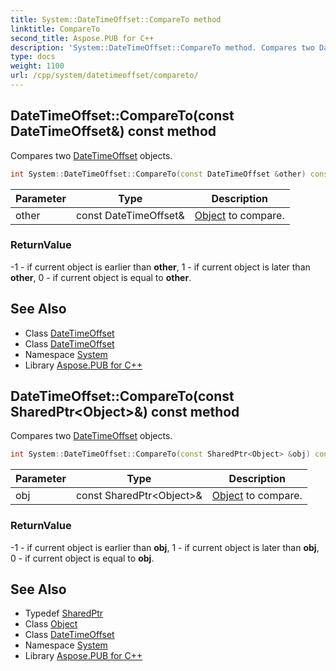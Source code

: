 ```yaml
---
title: System::DateTimeOffset::CompareTo method
linktitle: CompareTo
second_title: Aspose.PUB for C++
description: 'System::DateTimeOffset::CompareTo method. Compares two DateTimeOffset objects in C++.'
type: docs
weight: 1100
url: /cpp/system/datetimeoffset/compareto/
---
```

## DateTimeOffset::CompareTo(const DateTimeOffset\&) const method


Compares two [DateTimeOffset](../) objects.

```cpp
int System::DateTimeOffset::CompareTo(const DateTimeOffset &other) const
```


| Parameter | Type | Description |
| --- | --- | --- |
| other | const DateTimeOffset\& | [Object](../../object/) to compare. |

### ReturnValue

-1 - if current object is earlier than **other**, 1 - if current object is later than **other**, 0 - if current object is equal to **other**.

## See Also

* Class [DateTimeOffset](../)
* Class [DateTimeOffset](../)
* Namespace [System](../../)
* Library [Aspose.PUB for C++](../../../)
## DateTimeOffset::CompareTo(const SharedPtr\<Object\>\&) const method


Compares two [DateTimeOffset](../) objects.

```cpp
int System::DateTimeOffset::CompareTo(const SharedPtr<Object> &obj) const
```


| Parameter | Type | Description |
| --- | --- | --- |
| obj | const SharedPtr\<Object\>\& | [Object](../../object/) to compare. |

### ReturnValue

-1 - if current object is earlier than **obj**, 1 - if current object is later than **obj**, 0 - if current object is equal to **obj**.

## See Also

* Typedef [SharedPtr](../../sharedptr/)
* Class [Object](../../object/)
* Class [DateTimeOffset](../)
* Namespace [System](../../)
* Library [Aspose.PUB for C++](../../../)
